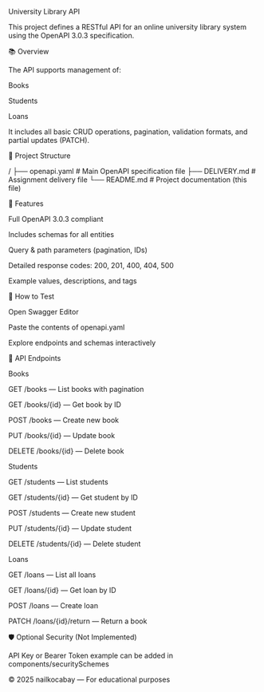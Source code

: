 University Library API

This project defines a RESTful API for an online university library system using the OpenAPI 3.0.3 specification.

📚 Overview

The API supports management of:

Books

Students

Loans

It includes all basic CRUD operations, pagination, validation formats, and partial updates (PATCH).

📁 Project Structure

/
├── openapi.yaml     # Main OpenAPI specification file
├── DELIVERY.md      # Assignment delivery file
└── README.md        # Project documentation (this file)

🔧 Features

Full OpenAPI 3.0.3 compliant

Includes schemas for all entities

Query & path parameters (pagination, IDs)

Detailed response codes: 200, 201, 400, 404, 500

Example values, descriptions, and tags

🚀 How to Test

Open Swagger Editor

Paste the contents of openapi.yaml

Explore endpoints and schemas interactively

📌 API Endpoints

Books

GET /books — List books with pagination

GET /books/{id} — Get book by ID

POST /books — Create new book

PUT /books/{id} — Update book

DELETE /books/{id} — Delete book

Students

GET /students — List students

GET /students/{id} — Get student by ID

POST /students — Create new student

PUT /students/{id} — Update student

DELETE /students/{id} — Delete student

Loans

GET /loans — List all loans

GET /loans/{id} — Get loan by ID

POST /loans — Create loan

PATCH /loans/{id}/return — Return a book

🛡️ Optional Security (Not Implemented)

API Key or Bearer Token example can be added in components/securitySchemes

© 2025 nailkocabay — For educational purposes

